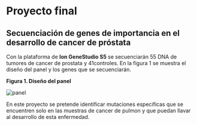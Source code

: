 # Proyecto final 

## Secuenciación de genes de importancia en el desarrollo de cancer de próstata

Con la plataforma de **Ion GeneStudio S5** se secuenciarán 55 DNA de tumores de cancer de prostata y 41controles. En la figura 1 se muestra el diseño del panel y los genes que se secuenciarán.

**Figura 1. Diseño del panel** 

![panel](/Users/alejandragarciahernandez/Desktop/panel.png)

En este proyecto se pretende identificar mutaciones especificas que se encuentren solo en las muestras de cancer de pulmon y que puedan llavar al desarrollo de esta enfermedad. 

